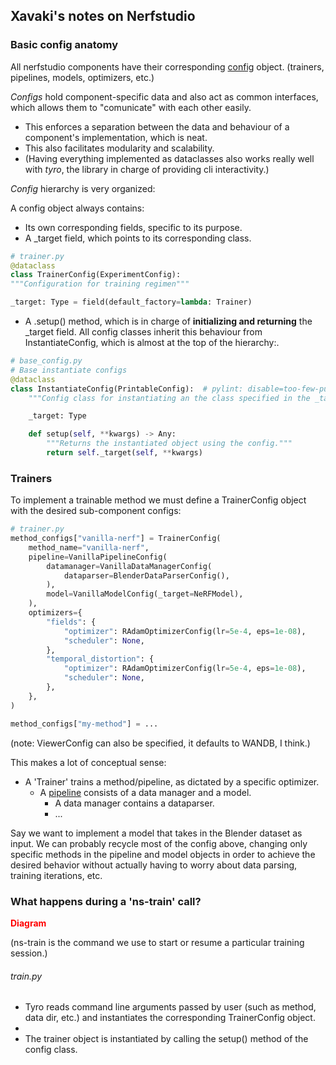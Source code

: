 ## Xavaki's notes on Nerfstudio

### Basic config anatomy
All nerfstudio components have their corresponding <a target="_blank" href="https://docs.nerf.studio/en/latest/developer_guides/config.html">config</a> object. (trainers, pipelines, models, optimizers, etc.)

*Configs* hold component-specific data and also act as common interfaces, which allows them to "comunicate" with each other easily.
- This enforces a separation between the data and behaviour of a component's implementation, which is neat.
- This also facilitates modularity and scalability. 
- (Having everything implemented as dataclasses also works really well with *tyro*, the library in charge of providing cli interactivity.)

*Config* hierarchy is very organized:

<object style="width:75%;height:75%" data="../diagrams/config_hierarchy.svg?sanitize=true" type="image/svg+xml"></object>

A config object always contains: 
- Its own corresponding fields, specific to its purpose.     
- A _target field, which points to its corresponding class.
```python
# trainer.py
@dataclass
class TrainerConfig(ExperimentConfig):
"""Configuration for training regimen"""

_target: Type = field(default_factory=lambda: Trainer)
```
- A .setup() method, which is in charge of **initializing and returning** the _target field. All config classes inherit this behaviour from InstantiateConfig, which is almost at the top of the hierarchy:.
```python
# base_config.py
# Base instantiate configs
@dataclass
class InstantiateConfig(PrintableConfig):  # pylint: disable=too-few-public-methods
    """Config class for instantiating an the class specified in the _target attribute."""

    _target: Type

    def setup(self, **kwargs) -> Any:
        """Returns the instantiated object using the config."""
        return self._target(self, **kwargs)
```

### Trainers

To implement a trainable method we must define a TrainerConfig object with the desired sub-component configs:

```python
# trainer.py
method_configs["vanilla-nerf"] = TrainerConfig(
    method_name="vanilla-nerf",
    pipeline=VanillaPipelineConfig(
        datamanager=VanillaDataManagerConfig(
            dataparser=BlenderDataParserConfig(),
        ),
        model=VanillaModelConfig(_target=NeRFModel),
    ),
    optimizers={
        "fields": {
            "optimizer": RAdamOptimizerConfig(lr=5e-4, eps=1e-08),
            "scheduler": None,
        },
        "temporal_distortion": {
            "optimizer": RAdamOptimizerConfig(lr=5e-4, eps=1e-08),
            "scheduler": None,
        },
    },
)

method_configs["my-method"] = ...
```
(note: ViewerConfig can also be specified, it defaults to WANDB, I think.)

This makes a lot of conceptual sense:
- A 'Trainer' trains a method/pipeline, as dictated by a specific optimizer. 
    - A <a href="https://docs.nerf.studio/en/latest/developer_guides/pipelines/index.html" target="_blank">pipeline</a> consists of a data manager and a model.
        - A data manager contains a dataparser.
        - ...

Say we want to implement a model that takes in the Blender dataset as input. We can probably recycle most of the config above, changing only specific methods in the pipeline and model objects in order to achieve the desired behavior without actually having to worry about data parsing, training iterations, etc.


### What happens during a 'ns-train' call?
<span style="color:red;font-weight:bold">Diagram</span>

(ns-train is the command we use to start or resume a particular training session.) 

###### train.py
- Tyro reads command line arguments passed by user (such as method, data dir, etc.) and instantiates the corresponding TrainerConfig object. 
-
- The trainer object is instantiated by calling the setup() method of the config class.